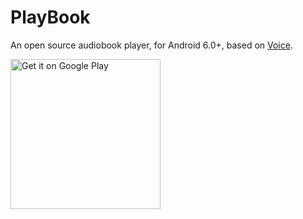 # PlayBook

An open source audiobook player, for Android 6.0+, based on [Voice](https://github.com/PaulWoitaschek/Voice).

[<img alt="Get it on Google Play" src="https://play.google.com/intl/en_us/badges/static/images/badges/en_badge_web_generic.png" width="240">](https://play.google.com/store/apps/details?id=com.goodwy.audiobook)
